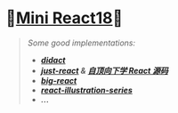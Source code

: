 # 🎉[Mini React18](https://github.com/raingrain/mini-react18)🎉

> *Some good implementations:*
>
> - ***[didact](https://github.com/pomber/didact)***
> - ***[just-react](https://github.com/BetaSu/just-react) & [自顶向下学 React 源码](https://ke.segmentfault.com/course/1650000023864436)***
> - ***[big-react](https://github.com/BetaSu/big-react)***
> - ***[react-illustration-series](https://github.com/7kms/react-illustration-series)***
> - ***...***

